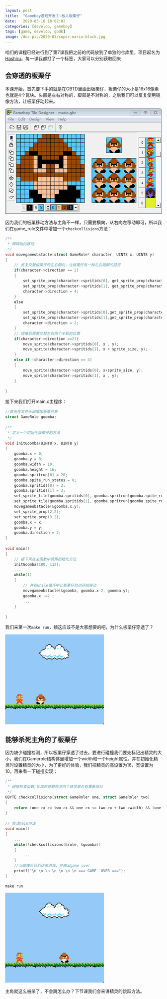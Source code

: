 ```yaml
---
layout: post
title:  "Gameboy游戏开发⑦-敌人板栗仔"
date:   2020-03-16 10:02:02
categories: [develop, gameboy]
tags: [game, develop, gbdk]
image: /doc-pic/2020-03/super-mario-block.jpg
---
```

咱们的课程已经进行到了第7课我把之前的代码放到了单独的仓库里，项目起名为[Hashiru](https://github.com/guohai163/hashiru)。每一课我都打了一个标签，大家可以分别获取回来

## 会穿透的板栗仔
本课开始，首先要下手的就是在GBTD里画出板栗仔，板栗仔的大小是16x16像素也就是4个瓦块。头部是左右对称的，脚部是不对称的，之后我们可以反复使用镜像方法，让板栗仔动起来。

![goomba.png](/doc-pic/2020-03/goomba.png)

因为我们的板栗移动方法与主角不一样，只需要横向，从右向左移动即可，所以我们在game_role文件中增加一个`checkcollisions`方法：

~~~ c
/**
 * 障碍物的移动
 */
void movegameobstacle(struct GameRole* character, UINT8 x, UINT8 y)
{
    // 反复交替板栗仔的左右朝向，让板栗仔有一种左右踏脚的感觉
    if(character->direction == 2)
    {
        set_sprite_prop(character->spritids[0], get_sprite_prop(character->spritids[0]) | S_FLIPX);
        set_sprite_prop(character->spritids[1], get_sprite_prop(character->spritids[1]) | S_FLIPX);
        character->direction = 4;
    }
    else
    {
        set_sprite_prop(character->spritids[0],get_sprite_prop(character->spritids[0]) & 0xdfu);
        set_sprite_prop(character->spritids[1],get_sprite_prop(character->spritids[1]) & 0xdfu);
        character->direction = 2;
    }
    // 镜像后需要交替左右两个半截的位置
    if(character->direction ==2){
        move_sprite(character->spritids[0], x , y);
        move_sprite(character->spritids[1], x + sprite_size, y);
    }
    else if (character->direction == 4)
    {
        move_sprite(character->spritids[0], x+sprite_size, y);
        move_sprite(character->spritids[1], x , y);
    }

}
~~~

接下来我们打开main.c主程序：

~~~ c
//首先在文件头部增加板栗对象
struct GameRole goomba;

/**
 * 定义一个初始化板栗仔的方法
 */
void initGoomba(UINT8 x, UINT8 y)
{
    goomba.x = 0;
    goomba.y = 0;
    goomba.width = 10;
    goomba.height = 16;
    goomba.spritrun[0] = 20;
    goomba.spite_run_status = 0;
    goomba.spritids[0] = 2;
    goomba.spritids[1] = 3;
    set_sprite_tile(goomba.spritids[0], goomba.spritrun[goomba.spite_run_status]);
    set_sprite_tile(goomba.spritids[1], goomba.spritrun[goomba.spite_run_status]+2);
    movegameobstacle(&goomba,x,y);
    set_sprite_prop(2,2);
    set_sprite_prop(3,2);
    goomba.x = x;
    goomba.y = y;
    goomba.direction = 2;
}

void main()
{
    // 接下来在主函数中调用初始化方法
    initGoomba(180, 112);
    ...
    while(1)
    {
        // 并在while循环中让板栗仔自动开始移动
        movegameobstacle(&goomba, goomba.x-2, goomba.y);
        goomba.x -=2 ;
        ...
    }

}
~~~
我们来第一次`make run`，额这应该不是大家想要的吧，为什么板栗仔穿透了？

![goomba-1.gif](/doc-pic/2020-03/goomba-1.gif)

## 能够杀死主角的了板栗仔
因为缺少碰撞检测，所以板栗仔穿透了过去。要进行碰撞我们要先标记出精灵的大小，我们在Gamerole结构体里增加一个width和一个height属性。并在初始化精灵时设置精灵的大小，为了更好的体验，我们把精灵的高设置为16，宽设置为10。再来看一下碰撞实现：

~~~ c
/**
 * 碰撞检查函数,实现原理是检测两个精灵是否有重叠部分
 */
UBYTE checkcollisions(struct GameRole* one, struct GameRole* two)
{
    return (one->x >= two->x && one->x <= two->x + two->width) && (one->y >= two->y && one->y <= two->y + two->height) || (two->x >= one->x && two->x <= one->x + one->width) && (two->y >= one->y && two->y <= one->y + one->height);
}

// 修改main方法
void main()
{
    ...
    while(!checkcollisions(&role, &goomba))
    {
        ...
    }
    //当碰撞后我们结束游戏，并输出game over
    printf("\n \n \n \n \n \n \n === GAME  OVER ===");
}
~~~
`make run`

![goomba-2.gif](/doc-pic/2020-03/goomba-2.gif)

主角就这么被杀了，不会跳怎么办？下节课我们会来讲精灵的跳跃方法。
